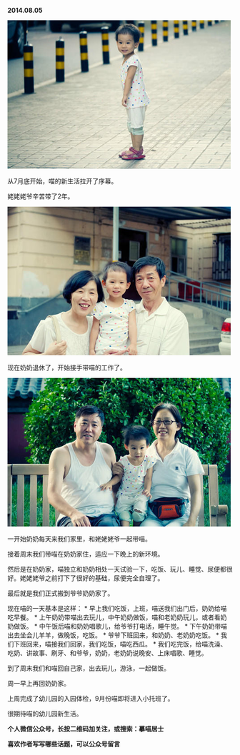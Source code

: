 
          
            
**2014.08.05**



![](img/51001-1a30729bb470db46.jpg)




从7月底开始，喵的新生活拉开了序幕。

姥姥姥爷辛苦带了2年。



![](img/51001-ad48c05763638ae5.jpg)




现在奶奶退休了，开始接手带喵的工作了。



![](img/51001-0f7a1d285bacb55e.jpg)




一开始奶奶每天来我们家里，和姥姥姥爷一起带喵。

接着周末我们带喵在奶奶家住，适应一下晚上的新环境。

然后是在奶奶家，喵独立和奶奶相处一天试验一下，吃饭、玩儿、睡觉、尿便都很好。姥姥姥爷之前打下了很好的基础，尿便完全自理了。

最后就是我们正式搬到爷爷奶奶家了。

现在喵的一天基本是这样：
* 
早上我们吃饭，上班，喵送我们出门后，奶奶给喵吃早餐。
* 
上午奶奶带喵出去玩儿，中午奶奶做饭，喵和老奶奶玩儿，或者看奶奶做饭。
* 
中午饭后喵和奶奶唱歌儿，给爷爷打电话，睡午觉。
* 
下午奶奶带喵出去坐会儿羊羊，做晚饭，吃饭。
* 
爷爷下班回来，和奶奶、老奶奶吃饭。
* 
我们下班回来，喵接我们回家，我们吃饭，喵吃西瓜。
* 
我们吃完饭，给喵洗澡、吃奶、讲故事、刷牙、和爷爷，奶奶，老奶奶说晚安、上床唱歌、睡觉。


到了周末我们和喵回自己家，出去玩儿，游泳，一起做饭。

周一早上再回奶奶家。

上周完成了幼儿园的入园体检，9月份喵即将进入小托班了。

很期待喵的幼儿园新生活。


**个人微信公众号，长按二维码加关注，或搜索：摹喵居士**

**喜欢作者写写哪些话题，可以公众号留言**




          
        
